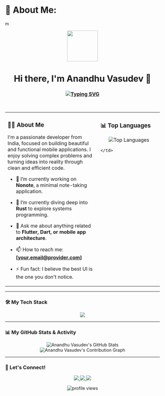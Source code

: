 # 💫 About Me:
m<!-- 
Hi, Anandhu! I've redesigned your README to be more modern and engaging.
Just copy, paste, and fill in your social media links below. 
-->

<div align="center">
  <img src="https://media.giphy.com/media/M9gbBd9nbDrOTu1Mqx/giphy.gif" width="100" />
</div>

<h1 align="center">
  Hi there, I'm Anandhu Vasudev 👋
</h1>

<h3 align="center">
  <a href="https://git.io/typing-svg">
    <img src="https://readme-typing-svg.herokuapp.com?font=Fira+Code&size=25&pause=1000&color=00BFFF¢er=true&vCenter=true&width=435&lines=Flutter+%26+Dart+Developer;Python+Enthusiast;Problem+Solver;Lifelong+Learner" alt="Typing SVG" />
  </a>
</h3>

<br>

<table>
  <tr>
    <td valign="top" width="60%">

### 👨‍💻 About Me

I'm a passionate developer from India, focused on building beautiful and functional mobile applications. I enjoy solving complex problems and turning ideas into reality through clean and efficient code.

- 🔭 I’m currently working on **Nonote**, a minimal note-taking application.
- 🌱 I’m currently diving deep into **Rust** to explore systems programming.
- 💬 Ask me about anything related to **Flutter, Dart, or mobile app architecture**.
- 📫 How to reach me: **[your.email@provider.com]**
- ⚡ Fun fact: I believe the best UI is the one you don't notice.

    </td>
    <td valign="top" width="40%">

### 📊 Top Languages

<p align="center">
  <img src="https://github-readme-stats.vercel.app/api/top-langs/?username=anandhuvasudev&layout=compact&hide_title=1&card_width=280&theme=tokyonight" alt="Top Languages" />
</p>

    </td>
  </tr>
</table>

---

### 🛠️ My Tech Stack

<p align="center">
  <a href="https://skillicons.dev">
    <img src="https://skillicons.dev/icons?i=flutter,dart,python,cpp,c,firebase,git,github,vscode&perline=5" />
  </a>
</p>

---

### 📊 My GitHub Stats & Activity

<div align="center">
  <img src="https://github-readme-stats.vercel.app/api?username=anandhuvasudev&show_icons=true&theme=tokyonight&include_all_commits=true&count_private=true" alt="Anandhu Vasudev's GitHub Stats" />
  <br/>
  <img src="https://github-readme-activity-graph.vercel.app/graph?username=anandhuvasudev&theme=tokyo-night&hide_border=true&area=true" alt="Anandhu Vasudev's Contribution Graph" />
</div>

---

### 🤝 Let's Connect!

<p align="center">
  <!-- ⚠️ IMPORTANT: Please fill in your details below! -->
  <a href="https://www.linkedin.com/in/anandhuvasudev" target="_blank">
    <img src="https://img.shields.io/badge/LinkedIn-0077B5?style=for-the-badge&logo=linkedin&logoColor=white" />
  </a>
  <a href="https://twitter.com/anandhuvasudev_" target="_blank">
    <img src="https://img.shields.io/badge/Twitter-1DA1F2?style=for-the-badge&logo=twitter&logoColor=white" />
  </a>
  <a href="mailto:anandhuvasudevavmemusic@gmail.com" target="_blank">
    <img src="https://img.shields.io/badge/Gmail-D14836?style=for-the-badge&logo=gmail&logoColor=white" />
  </a>
</p>

<p align="center">
  <img src="https://komarev.com/ghpvc/?username=anandhuvasudev&label=Profile%20views&color=0e75b6&style=flat" alt="profile views" />
</p>
